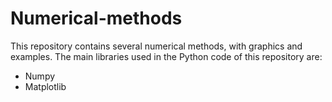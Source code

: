 # Numerical-methods

This repository contains several numerical methods, with graphics and examples. The main libraries used in the Python code of this repository are:

- Numpy
- Matplotlib




